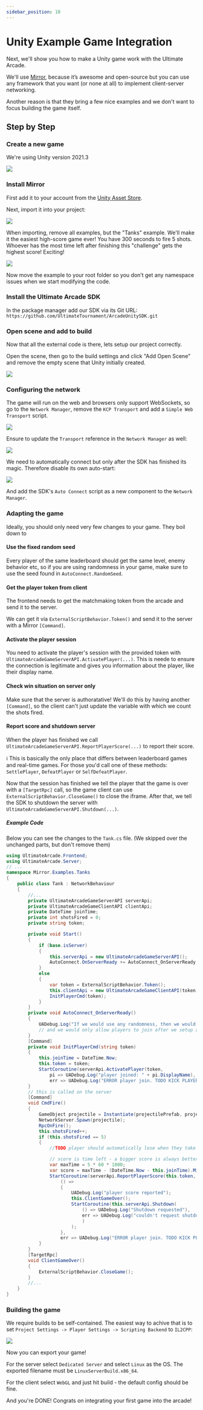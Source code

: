 ```yaml
---
sidebar_position: 10
---
```


<!-- https://googledocstomarkdown.com/ -->

# Unity Example Game Integration

Next, we'll show you how to make a Unity game work with the Ultimate Arcade.

We'll use [Mirror](https://mirror-networking.gitbook.io/), because it’s awesome and open-source but you can use any framework that you want (or none at all) to implement client-server networking.

Another reason is that they bring a few nice examples and we don't want to focus building the game itself.

## Step by Step

### Create a new game
We're using Unity version 2021.3

![](https://lh6.googleusercontent.com/gTqKQWtJT5vHvxZftwaDeVUiAawCU_f4-vkhDnUvCePTZ3Kfw3Mn5HLipTqV4o_KbNfmv-IJlxkc8cfyU5YMkrfUk98re3Ectkr-acxfDu4ZauCMJCY0SnPX1nWqx4VYafB8NZUBqISrzWTW8Q)

### Install Mirror

First add it to your account from the [Unity Asset Store](https://assetstore.unity.com/packages/tools/network/mirror-129321).

Next, import it into your project:

![](https://lh3.googleusercontent.com/kaqux0aSfnXjBbCXMjP2SHcAxd-AbyOyc_2jKu63TOv9FFju0EhBa4-ffCNZq6HjSBiFBq9YS2G2F4t13P6ydiANErQx52R-NrF_PPCJBtzAjGpSJVu79gIDtzZLt5RxwjChC5hDHb5PeYzgQw)

When importing, remove all examples, but the "Tanks" example. We'll make it the easiest high-score game ever! You have 300 seconds to fire 5 shots. Whoever has the most time left after finishing this "challenge" gets the highest score! Exciting!

![](https://lh6.googleusercontent.com/ycnloxch_R6jr5Bi5YqUF7aXPH3xnsHQUG-hUX1qlaY7FHeuUgWdfEa5ZM1Cp0NJRXNAYIvYNk-P7W8TAh7G53vrKEJ1W26dbNTEitrXi0MfjPw2MOyyNJk_HJ7v8IYmocHrhPt_M4ir1T5V8Q)

Now move the example to your root folder so you don’t get any namespace issues when we start modifying the code.

### Install the Ultimate Arcade SDK

In the package manager add our SDK via its Git URL:
`https://github.com/UltimateTournament/ArcadeUnitySDK.git`

### Open scene and add to build

Now that all the external code is there, lets setup our project correctly.

Open the scene, then go to the build settings and click "Add Open Scene" and remove the empty scene that Unity initially created.

![](https://lh6.googleusercontent.com/LPx7iWQiwnNjPRNdkuGIlY-YUDYtRLHwLp2sotK_86rZcF_DiUTxgPuqAxrWvwvod_UIoKP8hYO--NIWIL-0OUn1I0wE039yzUAa6T1WNxkHw6MFejnu_PIOFeqlMeVkgr39zjbwYAsdrNRvpA)

### Configuring the network

The game will run on the web and browsers only support WebSockets, so go to the `Network Manager`, remove the `KCP Transport` and add a `Simple Web Transport` script.


![](https://lh5.googleusercontent.com/BJ8CeuGsKpwQZbYWDS22Dz6_TvlBgVjnJnJkmUKfYq6_cpmT-Pq_SjC34pyrK7NbEz3PhuDc9nb-16M3aAZ-Q2nK6TNQ9tpKfaEPTxLFzNjN6JlVyEHBINJtSz2irKoMa6WuRdvLJKrIFpoRkA)

Ensure to update the `Transport` reference in the `Network Manager` as well:

![](https://lh4.googleusercontent.com/3vyLJW0jJ-WQpUG4KKpcdAzkzXGIr53Agt9gOLmDLiQTDtik_gn6GgPdmKi5KiIcgrS2Y8tBCQYbF1TFEakddYqcLSyWFSw_yVuKz9hNLCN0OlwX3nTnM6in6Su-NsfI9Qwi1nLrCzt8wnQHHA)

We need to automatically connect but only after the SDK has finished its magic. Therefore disable its own auto-start:

![](https://lh3.googleusercontent.com/9xnlQ9c_2BpvAGA9VLmVAJ7nwbhk3TAcBb56Fnndqp4GN_OdbYDD_rXGljnGebrVWeJTbePQfUOxMqC5c5qew9yoAwKT3Ynn9qG20JiP7AQMSNzLLrIGj91FHCtIrgVR7LAbrOYnSrT6-BNyKA)

And add the SDK's `Auto Connect` script as a new component to the `Network Manager`.

### Adapting the game

Ideally, you should only need very few changes to your game. They boil down to

#### Use the fixed random seed

Every player of the same leaderboard should get the same level, enemy behavior etc, so if you are using randomness in your game, make sure to use the seed found in `AutoConnect.RandomSeed`.

#### Get the player token from client

The frontend needs to get the matchmaking token from the arcade and send it to the server.

We can get it via `ExternalScriptBehavior.Token()` and send it to the server with a Mirror `[Command]`.

#### Activate the player session

You need to activate the player's session with the provided token with `UltimateArcadeGameServerAPI.ActivatePlayer(...)`. This is neede to ensure the connection is legitimate and gives you information about the player, like their display name.

#### Check win situation on server only

Make sure that the server is authoratative! We'll do this by having another `[Command]`, so the client can't just update the variable with which we count the shots fired.

#### Report score and shutdown server

When the player has finished we call `UltimateArcadeGameServerAPI.ReportPlayerScore(...)` to report their score.

ℹ️ This is basically the only place that differs between leaderboard games and real-time games. For those you'd call one of these methods: `SettlePlayer`, `DefeatPlayer` or `SelfDefeatPlayer`.

Now that the session has finished we tell the player that the game is over with a `[TargetRpc]` call, so the game client can use `ExternalScriptBehavior.CloseGame()` to close the iframe. After that, we tell the SDK to shutdown the server with `UltimateArcadeGameServerAPI.Shutdown(...)`.

##### Example Code

Below you can see the changes to the `Tank.cs` file. (We skipped over the unchanged parts, but don't remove them)

```cs
using UltimateArcade.Frontend;
using UltimateArcade.Server;
// ...
namespace Mirror.Examples.Tanks
{
    public class Tank : NetworkBehaviour
    {
        //...
        private UltimateArcadeGameServerAPI serverApi;
        private UltimateArcadeGameClientAPI clientApi;
        private DateTime joinTime;
        private int shotsFired = 0;
        private string token;

        private void Start()
        {
            if (base.isServer)
            {
                this.serverApi = new UltimateArcadeGameServerAPI();
                AutoConnect.OnServerReady += AutoConnect_OnServerReady;
            }
            else
            {
                var token = ExternalScriptBehavior.Token();
                this.clientApi = new UltimateArcadeGameClientAPI(token, ExternalScriptBehavior.BaseApiServerName());
                InitPlayerCmd(token);
            }
        }
        private void AutoConnect_OnServerReady()
        {
            UADebug.Log("If we would use any randomness, then we would use this seed: " + AutoConnect.RandomSeed);
            // and we would only allow players to join after we setup all randomness
        }
        [Command]
        private void InitPlayerCmd(string token)
        {
            this.joinTime = DateTime.Now;
            this.token = token;
            StartCoroutine(serverApi.ActivatePlayer(token,
                pi => UADebug.Log("player joined: " + pi.DisplayName),
                err => UADebug.Log("ERROR player join. TODO KICK PLAYER: " + err)));
        }
        // this is called on the server
        [Command]
        void CmdFire()
        {
            GameObject projectile = Instantiate(projectilePrefab, projectileMount.position, projectileMount.rotation);
            NetworkServer.Spawn(projectile);
            RpcOnFire();
            this.shotsFired++;
            if (this.shotsFired == 5)
            {
                //TODO player should automatically lose when they take longer than the max time

                // score is time left - a bigger score is always better in the arcade
                var maxTime = 5 * 60 * 1000;
                var score = maxTime - (DateTime.Now - this.joinTime).Milliseconds;
                StartCoroutine(serverApi.ReportPlayerScore(this.token, score,
                    () =>
                    {
                        UADebug.Log("player score reported");
                        this.ClientGameOver();
                        StartCoroutine(this.serverApi.Shutdown(
                            () => UADebug.Log("Shutdown requested"),
                            err => UADebug.Log("couldn't request shutdown:" + err)
                            )
                        );
                    },
                    err => UADebug.Log("ERROR player join. TODO KICK PLAYER: " + err)));
            }
        }
        [TargetRpc]
        void ClientGameOver()
        {
            ExternalScriptBehavior.CloseGame();
        }
        //...
    }
}
```


### Building the game

We require builds to be self-contained. The easiest way to achive that is to set `Project Settings -> Player Settings -> Scripting Backend` to `IL2CPP`:

![](https://lh6.googleusercontent.com/K7_nTdgj41wcjRBJLALdwvR2O6cSHQDE0tV4HTwa8qyQpnA5txXa59KtDxSq-bFU_CiAwNV2xjPcZzjHicoDVjrgzYZIZOoytABuIASLRSyxgofQMK9dwedMD7YZWA_EnpdgVGihVJk2qHueaA)

Now you can export your game!

For the server select `Dedicated Server` and select `Linux` as the OS. The exported filename must be `LinuxServerBuild.x86_64`.

For the client select `WebGL` and just hit build - the default config should be fine.

And you're DONE! Congrats on integrating your first game into the arcade!
